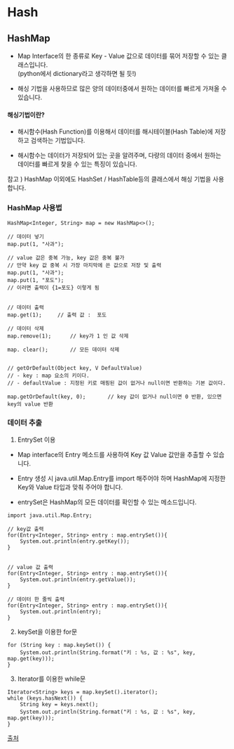 # Hash

## HashMap
- Map Interface의 한 종류로 Key - Value 값으로 데이터를 묶어 저장할 수 있는 클래스입니다.  
(python에서 dictionary라고 생각하면 될 듯!)

- 해싱 기법을 사용하므로 많은 양의 데이터중에서 원하는 데이터를 빠르게 가져올 수 있습니다.


#### 해싱기법이란? 
- 해시함수(Hash Function)를 이용해서 데이터를 해시테이블(Hash Table)에 저장하고 검색하는 기법입니다.

- 해시함수는 데이터가 저장되어 있는 곳을 알려주며, 다량의 데이터 중에서 원하는 데이터를 빠르게 찾을 수 있는 특징이 있습니다.


참고 )  HashMap 이외에도 HashSet / HashTable등의 클래스에서 해싱 기법을 사용합니다.


### HashMap 사용법
```
HashMap<Integer, String> map = new HashMap<>();

// 데이터 넣기
map.put(1, "사과");

// value 값은 중복 가능, key 값은 중복 불가
// 만약 key 값 중복 시 가장 마지막에 쓴 값으로 저장 및 출력
map.put(1, "사과");
map.put(1, "포도");
// 이러면 출력이 {1=포도} 이렇게 됨


// 데이터 출력
map.get(1);     // 출력 값 :  포도

// 데이터 삭제
map.remove(1);      // key가 1 인 값 삭제

map. clear();       // 모든 데이터 삭제


// getOrDefault(Object key, V DefaultValue)
// - key : map 요소의 키이다.
// - defaultValue : 지정된 키로 매핑된 값이 없거나 null이면 반환하는 기본 값이다.

map.getOrDefault(key, 0);       // key 값이 없거나 null이면 0 반환, 있으면 key의 value 반환
```


### 데이터 추출
1. EntrySet 이용   
- Map interface의 Entry 메소드를 사용하여 Key 값 Value 값만을 추출할 수 있습니다.

- Entry 생성 시 java.util.Map.Entry를 import 해주어야 하며 HashMap에 지정한 Key와 Value 타입과 맞춰 주어야 합니다.

- entrySet은 HashMap의 모든 데이터를 확인할 수 있는 메소드입니다.
```
import java.util.Map.Entry;

// key값 출력
for(Entry<Integer, String> entry : map.entrySet()){
    System.out.println(entry.getKey());
}


// value 값 출력
for(Entry<Integer, String> entry : map.entrySet()){
    System.out.println(entry.getValue());
}

// 데이터 한 줄씩 출력
for(Entry<Integer, String> entry : map.entrySet()){
    System.out.println(entry);
}

```

2. keySet을 이용한 for문   

```
for (String key : map.keySet()) {
    System.out.println(String.format("키 : %s, 값 : %s", key, map.get(key)));
}
```


3. Iterator를 이용한 while문

```
Iterator<String> keys = map.keySet().iterator();
while (keys.hasNext()) {
    String key = keys.next();
    System.out.println(String.format("키 : %s, 값 : %s", key, map.get(key)));
}
```



[출처](https://sin0824.tistory.com/13)